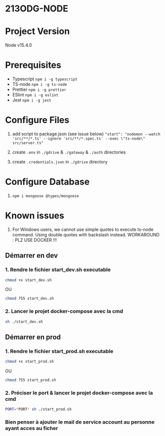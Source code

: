 # 213ODG-NODE

# Project Version

Node v15.4.0

# Prerequisites

- Typescript `npm i -g typescript`
- TS-node `npm i -g ts-node`
- Prettier `npm i -g prettier`
- ESlint `npm i -g eslint`
- Jest `npm i -g jest`

# Configure Files

1. add script to package.json (see issue below) 
`"start": "nodemon --watch 'src/**/*.ts' --ignore 'src/**/*.spec.ts' --exec \"ts-node\" src/server.ts"`

2. create `.env` in `./gdrive` & `./gateway` & `./auth` directories

3. create `.credentials.json` in `./gdrive` directory
# Configure Database

1. `npm i mongoose @types/mongoose`

# Known issues

1. For Windows users, we cannot use simple quotes to execute ts-node command. Using double quotes with backslash instead. 
WORKAROUND : PLZ USE DOCKER !!!

## Démarrer en dev

### 1. Rendre le fichier start_dev.sh executable

```sh 
chmod +x start_dev.sh
```
OU
```sh 
chmod 755 start_dev.sh
``` 

### 2. Lancer le projet docker-compose avec la cmd

```sh
sh ./start_dev.sh
```
## Démarrer en prod

### 1. Rendre le fichier start_prod.sh executable

```sh 
chmod +x start_prod.sh
```
OU
```sh 
chmod 755 start_prod.sh
``` 

### 2. Préciser le port & lancer le projet docker-compose avec la cmd

```sh
PORT=*PORT* sh ./start_prod.sh
```

### Bien penser à ajouter le mail de service account au personne ayant acces au ficher